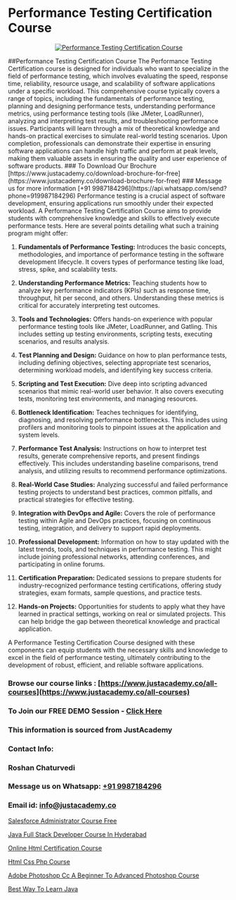 # Performance Testing Certification Course

<p align="center">
  <a href="https://justacademy.co/program-detail/software-testing">
    <img src="https://justacademy.co/storage2/program_images/1704700438.webp" alt="Performance Testing Certification Course">
  </a>
</p>
##Performance Testing Certification Course
The Performance Testing Certification course is designed for individuals who want to specialize in the field of performance testing, which involves evaluating the speed, response time, reliability, resource usage, and scalability of software applications under a specific workload. This comprehensive course typically covers a range of topics, including the fundamentals of performance testing, planning and designing performance tests, understanding performance metrics, using performance testing tools (like JMeter, LoadRunner), analyzing and interpreting test results, and troubleshooting performance issues. Participants will learn through a mix of theoretical knowledge and hands-on practical exercises to simulate real-world testing scenarios. Upon completion, professionals can demonstrate their expertise in ensuring software applications can handle high traffic and perform at peak levels, making them valuable assets in ensuring the quality and user experience of software products.
### To Download Our Brochure [https://www.justacademy.co/download-brochure-for-free](https://www.justacademy.co/download-brochure-for-free)
### Message us for more information [+91 9987184296](https://api.whatsapp.com/send?phone=919987184296)
Performance testing is a crucial aspect of software development, ensuring applications run smoothly under their expected workload. A Performance Testing Certification Course aims to provide students with comprehensive knowledge and skills to effectively execute performance tests. Here are several points detailing what such a training program might offer:

1) **Fundamentals of Performance Testing:** Introduces the basic concepts, methodologies, and importance of performance testing in the software development lifecycle. It covers types of performance testing like load, stress, spike, and scalability tests.

2) **Understanding Performance Metrics:** Teaching students how to analyze key performance indicators (KPIs) such as response time, throughput, hit per second, and others. Understanding these metrics is critical for accurately interpreting test outcomes.

3) **Tools and Technologies:** Offers hands-on experience with popular performance testing tools like JMeter, LoadRunner, and Gatling. This includes setting up testing environments, scripting tests, executing scenarios, and results analysis.

4) **Test Planning and Design:** Guidance on how to plan performance tests, including defining objectives, selecting appropriate test scenarios, determining workload models, and identifying key success criteria.

5) **Scripting and Test Execution:** Dive deep into scripting advanced scenarios that mimic real-world user behavior. It also covers executing tests, monitoring test environments, and managing resources.

6) **Bottleneck Identification:** Teaches techniques for identifying, diagnosing, and resolving performance bottlenecks. This includes using profilers and monitoring tools to pinpoint issues at the application and system levels.

7) **Performance Test Analysis:** Instructions on how to interpret test results, generate comprehensive reports, and present findings effectively. This includes understanding baseline comparisons, trend analysis, and utilizing results to recommend performance optimizations.

8) **Real-World Case Studies:** Analyzing successful and failed performance testing projects to understand best practices, common pitfalls, and practical strategies for effective testing.

9) **Integration with DevOps and Agile:** Covers the role of performance testing within Agile and DevOps practices, focusing on continuous testing, integration, and delivery to support rapid deployments.

10) **Professional Development:** Information on how to stay updated with the latest trends, tools, and techniques in performance testing. This might include joining professional networks, attending conferences, and participating in online forums.

11) **Certification Preparation:** Dedicated sessions to prepare students for industry-recognized performance testing certifications, offering study strategies, exam formats, sample questions, and practice tests.

12) **Hands-on Projects:** Opportunities for students to apply what they have learned in practical settings, working on real or simulated projects. This can help bridge the gap between theoretical knowledge and practical application.

A Performance Testing Certification Course designed with these components can equip students with the necessary skills and knowledge to excel in the field of performance testing, ultimately contributing to the development of robust, efficient, and reliable software applications.

### Browse our course links : [https://www.justacademy.co/all-courses](https://www.justacademy.co/all-courses) 
### To Join our FREE DEMO Session - [Click Here](https://www.justacademy.co/register-for-course-demo)


### This information is sourced from JustAcademy
### Contact Info:
### Roshan Chaturvedi
### Message us on Whatsapp: [+91 9987184296](https://api.whatsapp.com/send?phone=919987184296)
### Email id: [info@justacademy.co](mailto:info@justacademy.co)
                
[Salesforce Administrator Course Free](https://www.linkedin.com/pulse/salesforce-administrator-course-free-justacademy-london-r48kf?trackingId=Y6BOl5VsIBGVdAYNUyGr%2BA%3D%3D&lipi=urn%3Ali%3Apage%3Ad_flagship3_company_admin%3BktV9tJs7QaWTumhj4BQ9XQ%3D%3D)

[Java Full Stack Developer Course In Hyderabad](https://www.linkedin.com/pulse/java-full-stack-developer-course-hyderabad-justacademy-jaipur-lmkoe/)

[Online Html Certification Course](https://medium.com/@prempja40/online-html-certification-course-395df031e8d4)

[Html Css Php Course](https://medium.com/@surajvaishnav5015/html-css-php-course-437b4e6dd43c)

[Adobe Photoshop Cc A Beginner To Advanced Photoshop Course](https://justacademyin.github.io/justacademy/adobe-photoshop-cc-a-beginner-to-advanced-photoshop-course)

[Best Way To Learn Java](https://justacademyin.github.io/justacademy/best-way-to-learn-java)

